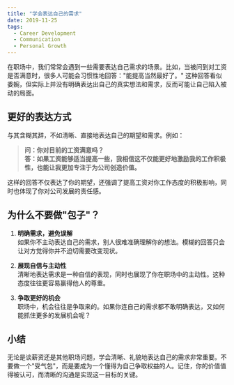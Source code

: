 ```yaml
---
title: "学会表达自己的需求"
date: 2019-11-25
tags:
  - Career Development
  - Communication
  - Personal Growth
---
```


在职场中，我们常常会遇到一些需要表达自己需求的场景。比如，当被问到对工资是否满意时，很多人可能会习惯性地回答："能提高当然最好了。" 这种回答看似委婉，但实际上并没有明确表达出自己的真实想法和需求，反而可能让自己陷入被动的局面。

## 更好的表达方式

与其含糊其辞，不如清晰、直接地表达自己的期望和需求。例如：

> **问：你对目前的工资满意吗？**  
> **答：如果工资能够适当提高一些，我相信这不仅能更好地激励我的工作积极性，也能让我更加专注于为公司创造价值。**

这样的回答不仅表达了你的期望，还强调了提高工资对你工作态度的积极影响，同时也体现了你对公司发展的责任感。

## 为什么不要做"包子"？

1. **明确需求，避免误解**  
   如果你不主动表达自己的需求，别人很难准确理解你的想法。模糊的回答只会让对方觉得你并不迫切需要改变现状。

2. **展现自信与主动性**  
   清晰地表达需求是一种自信的表现，同时也展现了你在职场中的主动性。这种态度往往更容易赢得他人的尊重。

3. **争取更好的机会**  
   职场中，机会往往是争取来的。如果你连自己的需求都不敢明确表达，又如何能抓住更多的发展机会呢？

## 小结

无论是谈薪资还是其他职场问题，学会清晰、礼貌地表达自己的需求非常重要。不要做一个"受气包"，而是要成为一个懂得为自己争取权益的人。记住，你的价值值得被认可，而清晰的沟通是实现这一目标的关键。
